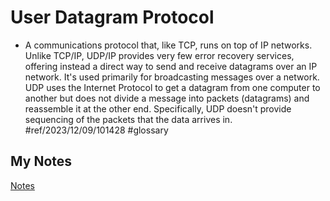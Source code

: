 # User Datagram Protocol
- A communications protocol that, like TCP, runs on top of IP networks. Unlike TCP/IP, UDP/IP provides very few error recovery services, offering instead a direct way to send and receive datagrams over an IP network. It's used primarily for broadcasting messages over a network. UDP uses the Internet Protocol to get a datagram from one computer to another but does not divide a message into packets (datagrams) and reassemble it at the other end. Specifically, UDP doesn't provide sequencing of the packets that the data arrives in. #ref/2023/12/09/101428 #glossary 
## My Notes
[Notes](mynotes/user-datagram-protocol-notes.md)
